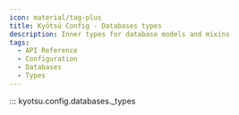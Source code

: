 ```yaml
---
icon: material/tag-plus 
title: Kyōtsū Config - Databases types
description: Inner types for database models and mixins
tags:
  - API Reference
  - Configuration
  - Databases
  - Types
---
```


::: kyotsu.config.databases._types
